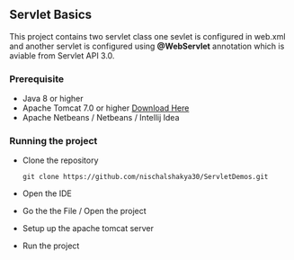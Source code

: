 ## Servlet Basics 
This project contains two servlet class one sevlet is configured in web.xml and another servlet is configured using **@WebServlet** annotation which is aviable from Servlet API 3.0.

### Prerequisite
* Java 8 or higher 
* Apache Tomcat 7.0 or higher [Download Here](https://tomcat.apache.org/download-70.cgi)
* Apache Netbeans / Netbeans / Intellij Idea   


### Running the project 
* Clone the repository 
   
   ``git clone https://github.com/nischalshakya30/ServletDemos.git``

* Open the IDE

* Go the the File / Open the project 

* Setup up the apache tomcat server 
  
* Run the project 


